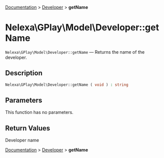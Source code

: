 [Documentation](../../README.md) > [Developer](README.md) > **getName**

# Nelexa\GPlay\Model\Developer::getName
`Nelexa\GPlay\Model\Developer::getName` — Returns the name of the developer.

## Description
```php
Nelexa\GPlay\Model\Developer::getName ( void ) : string
```

## Parameters
This function has no parameters.

## Return Values
Developer name

[Documentation](../../README.md) > [Developer](README.md) > **getName**
